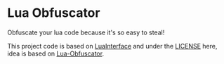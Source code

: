 # Lua Obfuscator

Obfuscate your lua code because it's so easy to steal!

This project code is based on [LuaInterface](https://github.com/jmurdick/LuaInterface) and under the [LICENSE](LICENSE.md) here, idea is based on [Lua-Obfuscator](https://github.com/birthdates/Lua-Obfuscator).


